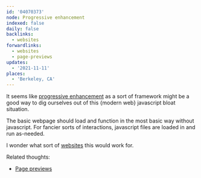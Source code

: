 ```yaml
---
id: '04070373'
node: Progressive enhancement
indexed: false
daily: false
backlinks:
  - websites
forwardlinks:
  - websites
  - page-previews
updates:
  - '2021-11-11'
places:
  - 'Berkeley, CA'
---
```

It seems like [progressive enhancement](https://developer.mozilla.org/en-US/docs/Glossary/Progressive_Enhancement) as a sort of framework might be a good way to dig ourselves out of this {modern web} javascript bloat situation. 

The basic webpage should load and function in the most basic way without javascript. For fancier sorts of interactions, javascript files are loaded in and run as-needed. 

I wonder what sort of [websites](websites.md) this would work for. 

Related thoughts:
- [Page previews](page-previews.md)

